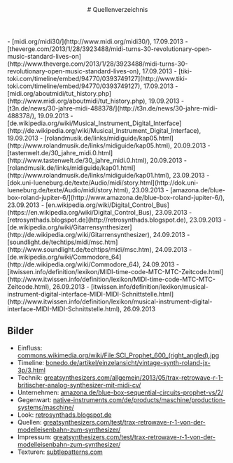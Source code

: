 <header markdown="1">
# Quellenverzeichnis <span></span>
</header>

<article markdown="1" class="column3">
- [midi.org/midi30/](http://www.midi.org/midi30/), 17.09.2013
- [theverge.com/2013/1/28/3923488/midi-turns-30-revolutionary-open-music-standard-lives-on](http://www.theverge.com/2013/1/28/3923488/midi-turns-30-revolutionary-open-music-standard-lives-on), 17.09.2013
- [tiki-toki.com/timeline/embed/94770/0393749127](http://www.tiki-toki.com/timeline/embed/94770/0393749127), 17.09.2013
- [midi.org/aboutmidi/tut_history.php](http://www.midi.org/aboutmidi/tut_history.php), 19.09.2013
- [t3n.de/news/30-jahre-midi-488378/](http://t3n.de/news/30-jahre-midi-488378/), 19.09.2013
- [de.wikipedia.org/wiki/Musical_Instrument_Digital_Interface](http://de.wikipedia.org/wiki/Musical_Instrument_Digital_Interface), 19.09.2013
- [rolandmusik.de/links/midiguide/kap05.html](http://www.rolandmusik.de/links/midiguide/kap05.html), 20.09.2013
- [tastenwelt.de/30_jahre_midi.0.html](http://www.tastenwelt.de/30_jahre_midi.0.html), 20.09.2013
- [rolandmusik.de/links/midiguide/kap01.html](http://www.rolandmusik.de/links/midiguide/kap01.html), 23.09.2013
- [dok.uni-lueneburg.de/texte/Audio/midi/story.html](http://dok.uni-lueneburg.de/texte/Audio/midi/story.html), 23.09.2013
- [amazona.de/blue-box-roland-jupiter-6/](http://www.amazona.de/blue-box-roland-jupiter-6/), 23.09.2013
- [en.wikipedia.org/wiki/Digital_Control_Bus](https://en.wikipedia.org/wiki/Digital_Control_Bus), 23.09.2013
- [retrosynthads.blogspot.de](http://retrosynthads.blogspot.de), 23.09.2013
- [de.wikipedia.org/wiki/Gitarrensynthesizer](http://de.wikipedia.org/wiki/Gitarrensynthesizer), 24.09.2013
- [soundlight.de/techtips/midi/msc.htm](http://www.soundlight.de/techtips/midi/msc.htm), 24.09.2013
- [de.wikipedia.org/wiki/Commodore_64](http://de.wikipedia.org/wiki/Commodore_64), 24.09.2013
- [itwissen.info/definition/lexikon/MIDI-time-code-MTC-MTC-Zeitcode.html](http://www.itwissen.info/definition/lexikon/MIDI-time-code-MTC-MTC-Zeitcode.html), 26.09.2013
- [itwissen.info/definition/lexikon/musical-instrument-digital-interface-MIDI-MIDI-Schnittstelle.html](http://www.itwissen.info/definition/lexikon/musical-instrument-digital-interface-MIDI-MIDI-Schnittstelle.html), 26.09.2013

## Bilder
- Einfluss: [commons.wikimedia.org/wiki/File:SCI_Prophet_600_(right_angled).jpg](http://commons.wikimedia.org/wiki/File:SCI_Prophet_600_(right_angled).jpg)
- Timeline: [bonedo.de/artikel/einzelansicht/vintage-synth-roland-jx-3p/3.html](http://www.bonedo.de/artikel/einzelansicht/vintage-synth-roland-jx-3p/3.html)
- Technik: [greatsynthesizers.com/allgemein/2013/05/trax-retrowave-r-1-britischer-analog-synthesizer-mit-midi-cv/](http://greatsynthesizers.com/allgemein/2013/05/trax-retrowave-r-1-britischer-analog-synthesizer-mit-midi-cv/)
- Unternehmen: [amazona.de/blue-box-sequential-circuits-prophet-vs/2/](http://www.amazona.de/blue-box-sequential-circuits-prophet-vs/2/)
- Gegenwart: [native-instruments.com/de/products/maschine/production-systems/maschine/](http://www.native-instruments.com/de/products/maschine/production-systems/maschine/)
- Look: [retrosynthads.blogspot.de](http://retrosynthads.blogspot.de)
- Quellen: [greatsynthesizers.com/test/trax-retrowave-r-1-von-der-modelleisenbahn-zum-synthesizer/](http://greatsynthesizers.com/test/trax-retrowave-r-1-von-der-modelleisenbahn-zum-synthesizer/)
- Impressum: [greatsynthesizers.com/test/trax-retrowave-r-1-von-der-modelleisenbahn-zum-synthesizer/](http://greatsynthesizers.com/test/trax-retrowave-r-1-von-der-modelleisenbahn-zum-synthesizer/)
- Texturen: [subtlepatterns.com](http://subtlepatterns.com)
</article>
